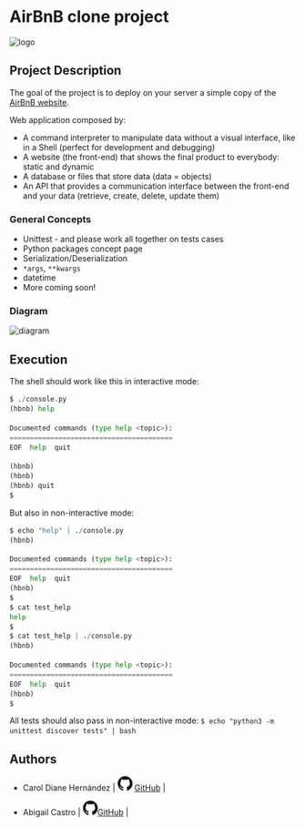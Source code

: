 # AirBnB clone project

![logo](https://github.com/CarolDianeHA/holbertonschool-AirBnB_clone/blob/caroldiane/image/hbnb%20logo.png)

## Project Description

The goal of the project is to deploy on your server a simple copy of the [AirBnB website](https://www.airbnb.com/).

Web application composed by:

* A command interpreter to manipulate data without a visual interface, like in a Shell (perfect for development and debugging)
* A website (the front-end) that shows the final product to everybody: static and dynamic
* A database or files that store data (data = objects)
* An API that provides a communication interface between the front-end and your data (retrieve, create, delete, update them)

### General Concepts

* Unittest - and please work all together on tests cases
* Python packages concept page
* Serialization/Deserialization
* `*args`, `**kwargs`
* datetime
* More coming soon!

### Diagram

![diagram](https://github.com/CarolDianeHA/holbertonschool-AirBnB_clone/blob/caroldiane/image/Project%20Diagram.png)

## Execution

The shell should work like this in interactive mode:

```py
$ ./console.py
(hbnb) help

Documented commands (type help <topic>):
========================================
EOF  help  quit

(hbnb)
(hbnb)
(hbnb) quit
$
```

But also in non-interactive mode:

```py
$ echo "help" | ./console.py
(hbnb)

Documented commands (type help <topic>):
========================================
EOF  help  quit
(hbnb)
$
$ cat test_help
help
$
$ cat test_help | ./console.py
(hbnb)

Documented commands (type help <topic>):
========================================
EOF  help  quit
(hbnb)
$
```

All tests should also pass in non-interactive mode: `$ echo "python3 -m unittest discover tests" | bash`

## Authors

* Carol Diane Hernández |   <img alt="GitHub" width="26px" src="https://raw.githubusercontent.com/github/explore/78df643247d429f6cc873026c0622819ad797942/topics/github/github.png" /> [GitHub](https://github.com/CarolDianeHA) |

* Abigail Castro | <img alt="GitHub" width="26px" src="https://raw.githubusercontent.com/github/explore/78df643247d429f6cc873026c0622819ad797942/topics/github/github.png" />[GitHub](https://github.com/AbigailCastroFigueroa) |
